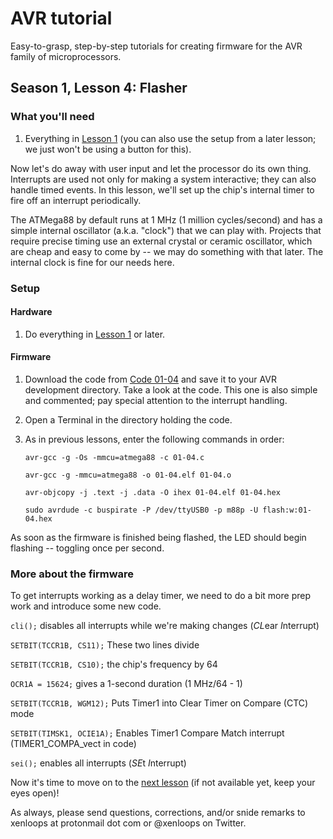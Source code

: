 # AVR tutorial
Easy-to-grasp, step-by-step tutorials for creating firmware for the AVR family of microprocessors.

## Season 1, Lesson 4: Flasher

### What you'll need

1. Everything in [Lesson 1](01-01-LED-light.md) (you can also use the setup from a later lesson; we just won't be using a button for this).

Now let's do away with user input and let the processor do its own thing. Interrupts are used not only for making a system interactive; they can also handle timed events. In this lesson, we'll set up the chip's internal timer to fire off an interrupt periodically.

The ATMega88 by default runs at 1 MHz (1 million cycles/second) and has a simple internal oscillator (a.k.a. "clock") that we can play with. Projects that require precise timing use an external crystal or ceramic oscillator, which are cheap and easy to come by -- we may do something with that later. The internal clock is fine for our needs here.

### Setup
#### Hardware
1. Do everything in [Lesson 1](01-01-LED-light.md) or later.

#### Firmware
1. Download the code from [Code 01-04](code/01-04.c) and save it to your AVR development directory. Take a look at the code. This one is also simple and commented; pay special attention to the interrupt handling.
1. Open a Terminal in the directory holding the code.
1. As in previous lessons, enter the following commands in order: 

   `avr-gcc -g -Os -mmcu=atmega88 -c 01-04.c`

   `avr-gcc -g -mmcu=atmega88 -o 01-04.elf 01-04.o`

   `avr-objcopy -j .text -j .data -O ihex 01-04.elf 01-04.hex`

   `sudo avrdude -c buspirate -P /dev/ttyUSB0 -p m88p -U flash:w:01-04.hex`

As soon as the firmware is finished being flashed, the LED should begin flashing -- toggling once per second.

### More about the firmware
To get interrupts working as a delay timer, we need to do a bit more prep work and introduce some new code. 

`cli();` disables all interrupts while we're making changes (*CL*ear *I*nterrupt)

`SETBIT(TCCR1B, CS11);` These two lines divide

`SETBIT(TCCR1B, CS10);` the chip's frequency by 64

`OCR1A = 15624;` gives a 1-second duration (1 MHz/64 - 1)

`SETBIT(TCCR1B, WGM12);` Puts Timer1 into Clear Timer on Compare (CTC) mode

`SETBIT(TIMSK1, OCIE1A);` Enables Timer1 Compare Match interrupt (TIMER1_COMPA_vect in code)

`sei();` enables all interrupts (*SE*t *I*nterrupt)



Now it's time to move on to the [next lesson](01-05-traffic-lights.md) (if not available yet, keep your eyes open)!

As always, please send questions, corrections, and/or snide remarks to xenloops at protonmail dot com or @xenloops on Twitter.

